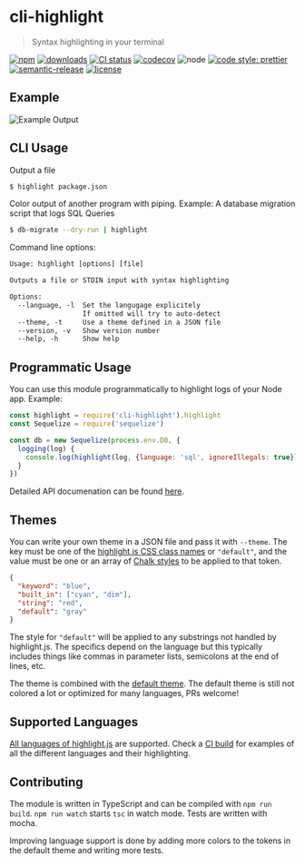 
# cli-highlight

> Syntax highlighting in your terminal

[![npm](https://img.shields.io/npm/v/cli-highlight.svg)](https://www.npmjs.com/package/cli-highlight)
[![downloads](https://img.shields.io/npm/dm/cli-highlight.svg)](https://www.npmjs.com/package/cli-highlight)
[![CI status](https://github.com/felixfbecker/cli-highlight/workflows/build/badge.svg?branch=main)](https://github.com/felixfbecker/cli-highlight/actions)
[![codecov](https://codecov.io/gh/felixfbecker/cli-highlight/branch/main/graph/badge.svg)](https://codecov.io/gh/felixfbecker/cli-highlight)
![node](http://img.shields.io/node/v/cli-highlight.svg)
[![code style: prettier](https://img.shields.io/badge/code_style-prettier-ff69b4.svg)](https://github.com/prettier/prettier)
[![semantic-release](https://img.shields.io/badge/%20%20%F0%9F%93%A6%F0%9F%9A%80-semantic--release-e10079.svg)](https://github.com/semantic-release/semantic-release)
[![license](https://img.shields.io/npm/l/cli-highlight.svg)](https://github.com/felixfbecker/cli-highlight/blob/main/LICENSE.txt)

## Example

![Example Output](media/screenshot.svg)

## CLI Usage
Output a file
```sh
$ highlight package.json
```

Color output of another program with piping. Example: A database migration script that logs SQL Queries
```sh
$ db-migrate --dry-run | highlight
```

Command line options:

```html
Usage: highlight [options] [file]

Outputs a file or STDIN input with syntax highlighting

Options:
  --language, -l  Set the langugage explicitely
                  If omitted will try to auto-detect
  --theme, -t     Use a theme defined in a JSON file
  --version, -v   Show version number                                   [boolean]
  --help, -h      Show help                                             [boolean]
```

## Programmatic Usage

You can use this module programmatically to highlight logs of your Node app. Example:

```js
const highlight = require('cli-highlight').highlight
const Sequelize = require('sequelize')

const db = new Sequelize(process.env.DB, {
  logging(log) {
    console.log(highlight(log, {language: 'sql', ignoreIllegals: true}))
  }
})
```

Detailed API documenation can be found [here](http://cli-highlight.surge.sh/).

## Themes

You can write your own theme in a JSON file and pass it with `--theme`. The key must be one of
the [highlight.js CSS class names](http://highlightjs.readthedocs.io/en/latest/css-classes-reference.html)
or `"default"`, and the value must be one or an array of [Chalk styles](https://github.com/chalk/chalk#styles) to be
applied to that token.

```json
{
  "keyword": "blue",
  "built_in": ["cyan", "dim"],
  "string": "red",
  "default": "gray"
}
```

The style for `"default"` will be applied to any substrings not handled by highlight.js. The specifics depend on the
language but this typically includes things like commas in parameter lists, semicolons at the end of lines, etc.

The theme is combined with the [default theme](http://cli-highlight.surge.sh/globals.html#default_theme). The default
theme is still not colored a lot or optimized for many languages, PRs welcome!

## Supported Languages

[All languages of highlight.js](https://highlightjs.org/static/demo/) are supported. Check
a [CI build](https://travis-ci.org/felixfbecker/cli-highlight) for examples of all the different languages and their
highlighting.

## Contributing
The module is written in TypeScript and can be compiled with `npm run build`.
`npm run watch` starts `tsc` in watch mode. Tests are written with mocha.

Improving language support is done by adding more colors to the tokens in the default theme and writing more tests.
